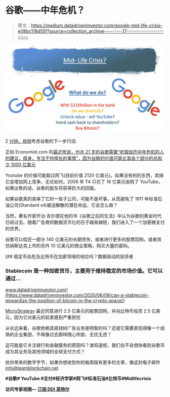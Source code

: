 # 谷歌——中年危机？

> 原文：<https://medium.datadriveninvestor.com/google-mid-life-crisis-e08bc118d55f?source=collection_archive---------17----------------------->

![](img/cc96ce096617831ccc6c92b919187a5b.png)

2 [分钟。视频](https://youtu.be/tQzW7d9Ca48)考虑谷歌的下一步行动

正如 Economist.com 的[最近所说，也许 21 岁的谷歌需要“听取经历中年危机的人的建议，瘦身，专注于你擅长的事情”，因为谷歌的价值可能比其各个部分的总和少 1000 亿美元](https://podcasts.apple.com/gb/podcast/editors-picks-from-the-economist/id313848583)

Youtube 的价值可能超过网飞(目前价值 2120 亿美元)。如果没有别的东西，卖掉它会增加网上竞争。无论如何，2006 年 T4 只花了 16 亿美元收购了 YouTube，如果出售的话，谷歌的股东将获得巨大的回报。

如果谷歌真的卖掉了它的一些子公司，可能不是坏事，从而避免了 1911 年标准石油公司(Standard oil)被迫解散的潜在命运，它会怎么做？

当然，著名作家乔治·吉尔德在他的书《谷歌之后的生活》中认为谷歌的黄金时代已经过去。随着广告商将数据货币化的日子越来越短，我们进入了一个加密微支付的世界。

谷歌可以偿还一部分 140 亿美元的长期债务，或者进行更多的股票回购，或者效仿纳斯达克上市的另外 10 亿美元的商业策略，购买大量的密码。

[](https://www.datadriveninvestor.com/2020/06/08/can-a-stablecoin-jeopardize-the-position-of-bitcoin-in-the-crypto-space/) [## 稳定币会危及比特币在加密领域的地位吗？数据驱动的投资者

### Stablecoin 是一种加密货币，主要用于维持稳定的市场价值。它可以通过…

www.datadriveninvestor.com](https://www.datadriveninvestor.com/2020/06/08/can-a-stablecoin-jeopardize-the-position-of-bitcoin-in-the-crypto-space/) 

[MicroStrategy](https://www.businesswire.com/news/home/20200811005331/en/MicroStrategy-Adopts-Bitcoin-Primary-Treasury-Reserve-Asset) 最近同意进行 2.5 亿美元的股票回购，并向比特币投资 2.5 亿美元，因为它对美元的前景感到严重担忧

从长远来看，谷歌依赖其摇钱树广告业务是明智的吗？还是它需要表现得像一个成熟的企业集团，不再像过去那样随心所欲、无忧无虑？

这可能是它关注银行和金融服务的原因吗？谁知道呢，我们会不会很快看到谷歌币成为其业务及其他领域的全球支付方式？

给你带来的数字字节，如果你想收到你的每周版有更多的文章，像这封电子邮件 info@teamblockchain.net

**#谷歌# YouTube #支付#经济学家#网飞#标准石油#比特币#Midlifecrisis**

**访问专家视图—** [**订阅 DDI 英特尔**](https://datadriveninvestor.com/ddi-intel)